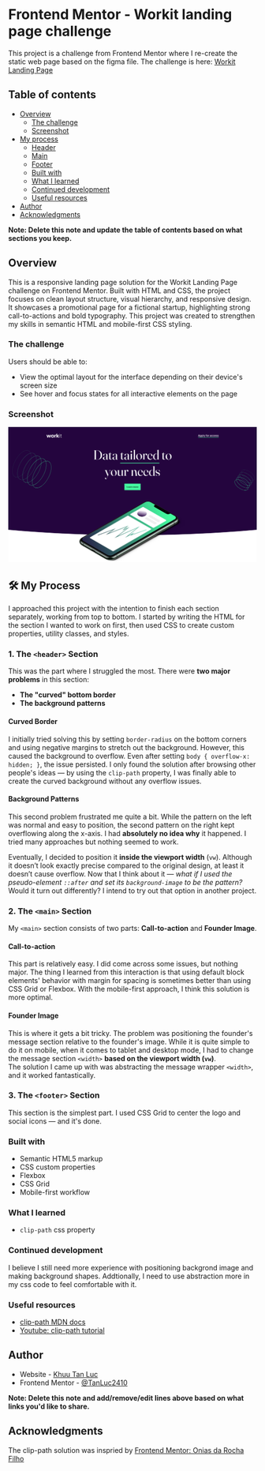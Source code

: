 # Frontend Mentor - Workit landing page challenge

This project is a challenge from Frontend Mentor where I re-create the static web page based on the figma file.
The challenge is here: [Workit Landing Page](https://www.frontendmentor.io/challenges/workit-landing-page-2fYnyle5lu)

## Table of contents

- [Overview](#overview)
  - [The challenge](#the-challenge)
  - [Screenshot](#screenshot)
- [My process](#my-process)
  - [Header](#1-the-header-section)
  - [Main](#2-the-main-section)
  - [Footer](#3-the-footer-section)
  - [Built with](#built-with)
  - [What I learned](#what-i-learned)
  - [Continued development](#continued-development)
  - [Useful resources](#useful-resources)
- [Author](#author)
- [Acknowledgments](#acknowledgments)

**Note: Delete this note and update the table of contents based on what sections you keep.**

## Overview

This is a responsive landing page solution for the Workit Landing Page challenge on Frontend Mentor. Built with HTML and CSS, the project focuses on clean layout structure, visual hierarchy, and responsive design. It showcases a promotional page for a fictional startup, highlighting strong call-to-actions and bold typography. This project was created to strengthen my skills in semantic HTML and mobile-first CSS styling.

### The challenge

Users should be able to:

- View the optimal layout for the interface depending on their device's screen size
- See hover and focus states for all interactive elements on the page

### Screenshot

![](./images/Workit%20README.png)

## 🛠️ My Process

I approached this project with the intention to finish each section separately, working from top to bottom. I started by writing the HTML for the section I wanted to work on first, then used CSS to create custom properties, utility classes, and styles.

### 1. The `<header>` Section

This was the part where I struggled the most. There were **two major problems** in this section:

- **The "curved" bottom border**
- **The background patterns**

#### Curved Border

I initially tried solving this by setting `border-radius` on the bottom corners and using negative margins to stretch out the background. However, this caused the background to overflow. Even after setting `body { overflow-x: hidden; }`, the issue persisted. I only found the solution after browsing other people's ideas — by using the `clip-path` property, I was finally able to create the curved background without any overflow issues.

#### Background Patterns

This second problem frustrated me quite a bit. While the pattern on the left was normal and easy to position, the second pattern on the right kept overflowing along the x-axis. I had **absolutely no idea why** it happened. I tried many approaches but nothing seemed to work.

Eventually, I decided to position it **inside the viewport width** (`vw`). Although it doesn’t look exactly precise compared to the original design, at least it doesn’t cause overflow. Now that I think about it — _what if I used the pseudo-element `::after` and set its `background-image` to be the pattern?_ Would it turn out differently? I intend to try out that option in another project.

### 2. The `<main>` Section

My `<main>` section consists of two parts: **Call-to-action** and **Founder Image**.

#### Call-to-action

This part is relatively easy. I did come across some issues, but nothing major. The thing I learned from this interaction is that using default block elements' behavior with margin for spacing is sometimes better than using CSS Grid or Flexbox. With the mobile-first approach, I think this solution is more optimal.

#### Founder Image

This is where it gets a bit tricky. The problem was positioning the founder's message section relative to the founder's image. While it is quite simple to do it on mobile, when it comes to tablet and desktop mode, I had to change the message section `<width>` **based on the viewport width (`vw`)**.  
The solution I came up with was abstracting the message wrapper `<width>`, and it worked fantastically.

### 3. The `<footer>` Section

This section is the simplest part. I used CSS Grid to center the logo and social icons — and it's done.

### Built with

- Semantic HTML5 markup
- CSS custom properties
- Flexbox
- CSS Grid
- Mobile-first workflow

### What I learned

- `clip-path` css property

### Continued development

I believe I still need more experience with positioning backgrond image and making background shapes. Addtionally, I need to use abstraction more in my css code to feel comfortable with it.

### Useful resources

- [clip-path MDN docs](https://developer.mozilla.org/en-US/docs/Web/CSS/clip-path)
- [Youtube: clip-path tutorial](https://www.youtube.com/watch?v=oWXm5n-Zi38)

## Author

- Website - [Khuu Tan Luc](https://lucfrontenddev.framer.website/)
- Frontend Mentor - [@TanLuc2410](https://www.frontendmentor.io/profile/TanLuc2410)

**Note: Delete this note and add/remove/edit lines above based on what links you'd like to share.**

## Acknowledgments

The clip-path solution was inspried by [Frontend Mentor: Onias da Rocha Filho](https://www.frontendmentor.io/solutions/react-with-typescript-and-css3-fully-responsive-b1e38TJe1r)
